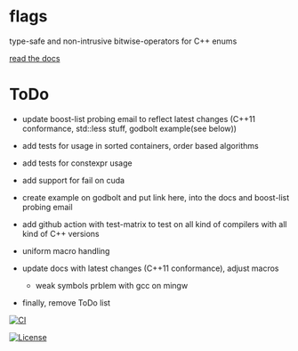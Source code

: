 # flags
type-safe and non-intrusive bitwise-operators for C++ enums

[read the docs](https://tobias-loew.github.io/flags)

# ToDo

* update boost-list probing email to reflect latest changes (C++11 conformance, std::less stuff, godbolt example(see below))
* add tests for usage in sorted containers, order based algorithms
* add tests for constexpr usage 
* add support for fail on cuda
* create example on godbolt and put link here, into the docs and boost-list probing email
* add github action with test-matrix to test on all kind of compilers with all kind of C++ versions
* uniform macro handling
* update docs with latest changes (C++11 conformance), adjust macros
 
    * weak symbols prblem with gcc on mingw  

* finally, remove ToDo list

[![CI](https://github.com/tobias-loew/flags/actions/workflows/ci.yml/badge.svg)](https://github.com/tobias-loew/flags/actions/workflows/ci.yml)

[![License](https://img.shields.io/badge/license-boost-brightgreen.svg)](LICENSE_1_0.txt)
